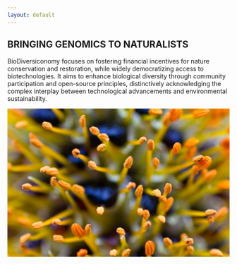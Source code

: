 ```yaml
---
layout: default
---
```


<link rel="stylesheet" href="./styles.css">

## BRINGING GENOMICS TO NATURALISTS
BioDiversiconomy focuses on fostering financial incentives for nature conservation and restoration, while widely democratizing access to
biotechnologies. It aims to enhance biological diversity through community
participation and open-source principles, distinctively acknowledging the
complex interplay between technological advancements and environmental
sustainability.

![Stamen](./docs/images/stamen.jpg)
  